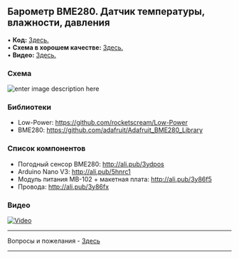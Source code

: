 ## Барометр BME280. Датчик температуры, влажности, давления
• **Код:** [Здесь.](/all_here/103/code.txt)  
• **Схема в хорошем качестве:** [Здесь.](https://i.imgur.com/jTAy3R5.jpg)  
• **Видео:** [Здесь.](https://youtu.be/IH0OjdDm-tQ)  

### Схема
![enter image description here](https://i.imgur.com/jTAy3R5.jpg)

### Библиотеки
- Low-Power: https://github.com/rocketscream/Low-Power
- BME280: https://github.com/adafruit/Adafruit_BME280_Library

### Список компонентов
- Погодный сенсор BME280: http://ali.pub/3ydpos
- Arduino Nano V3: http://ali.pub/5hnrc1
- Модуль питания MB-102 + макетная плата: http://ali.pub/3y86f5
- Провода: http://ali.pub/3y86fx

### Видео
[![Video](https://img.youtube.com/vi/IH0OjdDm-tQ/maxresdefault.jpg)](https://youtu.be/IH0OjdDm-tQ)

---

Вопросы и пожелания - [Здесь](https://www.youtube.com/c/Bytevideo/)

---

